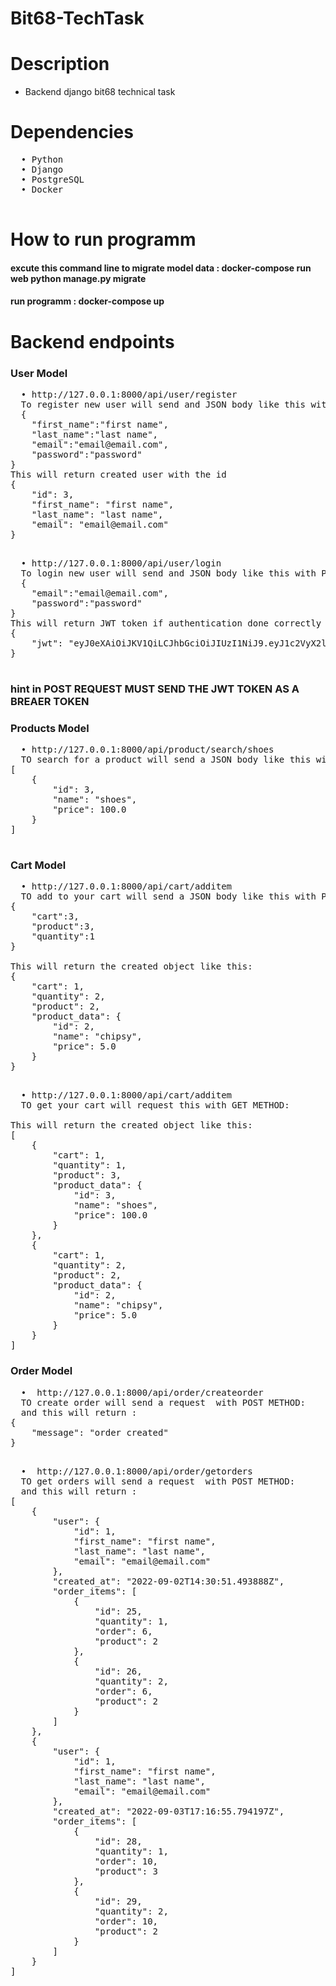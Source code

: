 # Bit68-TechTask

# Description
* Backend django bit68 technical task

# Dependencies
<pre>
  • Python 
  • Django
  • PostgreSQL
  • Docker
  
</pre>

# How to run programm

#### excute this command line to migrate model data : docker-compose run web python manage.py migrate 
#### run programm : docker-compose up

# Backend endpoints 
### User Model

<pre>
  • http://127.0.0.1:8000/api/user/register
  To register new user will send and JSON body like this with POST METHOD:
  {
    "first_name":"first name",
    "last_name":"last name",
    "email":"email@email.com",
    "password":"password"
}
This will return created user with the id 
{
    "id": 3,
    "first_name": "first name",
    "last_name": "last name",
    "email": "email@email.com"
}

</pre>
<pre>
  • http://127.0.0.1:8000/api/user/login
  To login new user will send and JSON body like this with POST METHOD:
  {
    "email":"email@email.com",
    "password":"password"
}
This will return JWT token if authentication done correctly
{
    "jwt": "eyJ0eXAiOiJKV1QiLCJhbGciOiJIUzI1NiJ9.eyJ1c2VyX2lkIjozLCJleHAiOjE2NjIyMjgwNzMsImlhdCI6MTY2MjIyNDQ3M30.L--_fAV8Kpr__GxvzUQRmiqt31XduNx92IZq42mgwfs"
}

</pre>
### hint in POST REQUEST MUST SEND THE JWT TOKEN AS A BREAER TOKEN 

### Products Model
<pre>
  • http://127.0.0.1:8000/api/product/search/shoes
  TO search for a product will send a JSON body like this with GET METHOD:
[
    {
        "id": 3,
        "name": "shoes",
        "price": 100.0
    }
]

</pre>

### Cart Model
<pre>
  • http://127.0.0.1:8000/api/cart/additem
  TO add to your cart will send a JSON body like this with POST METHOD:
{
    "cart":3,
    "product":3,
    "quantity":1
}

This will return the created object like this:
{
    "cart": 1,
    "quantity": 2,
    "product": 2,
    "product_data": {
        "id": 2,
        "name": "chipsy",
        "price": 5.0
    }
}

</pre>

<pre>
  • http://127.0.0.1:8000/api/cart/additem
  TO get your cart will request this with GET METHOD:

This will return the created object like this:
[
    {
        "cart": 1,
        "quantity": 1,
        "product": 3,
        "product_data": {
            "id": 3,
            "name": "shoes",
            "price": 100.0
        }
    },
    {
        "cart": 1,
        "quantity": 2,
        "product": 2,
        "product_data": {
            "id": 2,
            "name": "chipsy",
            "price": 5.0
        }
    }
]
</pre>

### Order Model
<pre>
  •  http://127.0.0.1:8000/api/order/createorder
  TO create order will send a request  with POST METHOD:
  and this will return :
{
    "message": "order created"
}

</pre>
<pre>
  •  http://127.0.0.1:8000/api/order/getorders
  TO get orders will send a request  with POST METHOD:
  and this will return :
[
    {
        "user": {
            "id": 1,
            "first_name": "first name",
            "last_name": "last name",
            "email": "email@email.com"
        },
        "created_at": "2022-09-02T14:30:51.493888Z",
        "order_items": [
            {
                "id": 25,
                "quantity": 1,
                "order": 6,
                "product": 2
            },
            {
                "id": 26,
                "quantity": 2,
                "order": 6,
                "product": 2
            }
        ]
    },
    {
        "user": {
            "id": 1,
            "first_name": "first name",
            "last_name": "last name",
            "email": "email@email.com"
        },
        "created_at": "2022-09-03T17:16:55.794197Z",
        "order_items": [
            {
                "id": 28,
                "quantity": 1,
                "order": 10,
                "product": 3
            },
            {
                "id": 29,
                "quantity": 2,
                "order": 10,
                "product": 2
            }
        ]
    }
]
</pre>


